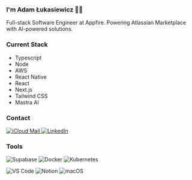 ### I'm Adam Łukasiewicz 👋🏻
  
Full-stack Software Engineer at Appfire.
Powering Atlassian Marketplace with AI-powered solutions.


### Current Stack

- Typescript
- Node
- AWS
- React Native
- React
- Next.js
- Tailwind CSS
- Mastra AI


### Contact
<p align="left">
  <a href="mailto:a_lukasiewicz@icloud.com">
  <img src="https://img.shields.io/badge/iCloud%20Mail-1D74F5?style=for-the-badge&logo=icloud&logoColor=white" alt="iCloud Mail">
</a>
  <a href="https://www.linkedin.com/in/adam-%C5%82ukasiewicz-b2a8b3214/"><img src="https://img.shields.io/badge/LinkedIn-0077B5?style=for-the-badge&logo=linkedin&logoColor=white" alt="LinkedIn"></a>
</p>



### Tools
<p align="left">
  <img src="https://img.shields.io/badge/Supabase-3ECF8E?style=for-the-badge&logo=supabase&logoColor=white" alt="Supabase">
  <img src="https://img.shields.io/badge/Docker-2496ED?style=for-the-badge&logo=docker&logoColor=white" alt="Docker">
  <img src="https://img.shields.io/badge/Kubernetes-326CE5?style=for-the-badge&logo=kubernetes&logoColor=white" alt="Kubernetes">
</p>

<p align="left">
  <img src="https://img.shields.io/badge/Visual_Studio_Code-0078D4?style=for-the-badge&logo=visual%20studio%20code&logoColor=white" alt="VS Code">
  <img src="https://img.shields.io/badge/Notion-000000?style=for-the-badge&logo=notion&logoColor=white" alt="Notion">
  <img src="https://img.shields.io/badge/macOS-000000?style=for-the-badge&logo=apple&logoColor=white" alt="macOS">
</p>

